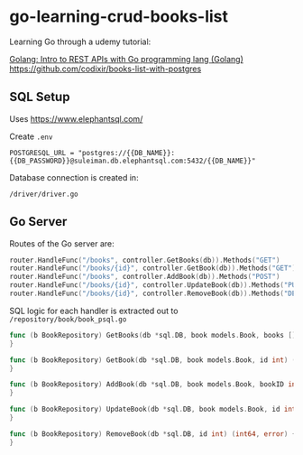 # go-learning-crud-books-list

Learning Go through a udemy tutorial:

[Golang: Intro to REST APIs with Go programming lang (Golang)](https://www.udemy.com/course/build-a-restful-api-with-golang-go-programming-language/)
https://github.com/codixir/books-list-with-postgres

## SQL Setup

Uses https://www.elephantsql.com/

Create `.env`

```
POSTGRESQL_URL = "postgres://{{DB_NAME}}:{{DB_PASSWORD}}@suleiman.db.elephantsql.com:5432/{{DB_NAME}}"
```

Database connection is created in:

`/driver/driver.go`

## Go Server

Routes of the Go server are:

```go
router.HandleFunc("/books", controller.GetBooks(db)).Methods("GET")
router.HandleFunc("/books/{id}", controller.GetBook(db)).Methods("GET")
router.HandleFunc("/books", controller.AddBook(db)).Methods("POST")
router.HandleFunc("/books/{id}", controller.UpdateBook(db)).Methods("PUT")
router.HandleFunc("/books/{id}", controller.RemoveBook(db)).Methods("DELETE")
```

SQL logic for each handler is extracted out to `/repository/book/book_psql.go`

```go
func (b BookRepository) GetBooks(db *sql.DB, book models.Book, books []models.Book) ([]models.Book, error) {
}

func (b BookRepository) GetBook(db *sql.DB, book models.Book, id int) (models.Book, error) {
}

func (b BookRepository) AddBook(db *sql.DB, book models.Book, bookID int) (int, error) {
}

func (b BookRepository) UpdateBook(db *sql.DB, book models.Book, id int) (int64, error) {
}

func (b BookRepository) RemoveBook(db *sql.DB, id int) (int64, error) {
}
```
